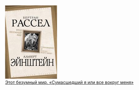 ![](Этот%20безумный%20мир.%20«Сумасшедший%20я%20или%20все%20вокруг%20меня».jpg)  
[Этот безумный мир. «Сумасшедший я или все вокруг меня»](Этот%20безумный%20мир.%20«Сумасшедший%20я%20или%20все%20вокруг%20меня».md)
